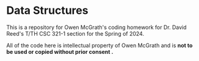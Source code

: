 # Data Structures

This is a repository for Owen McGrath's coding homework for Dr. David Reed's T/TH CSC 321-1 section for the Spring of 2024.

All of the code here is intellectual property of Owen McGrath and is <b> not to be used or copied without prior consent <b>.
